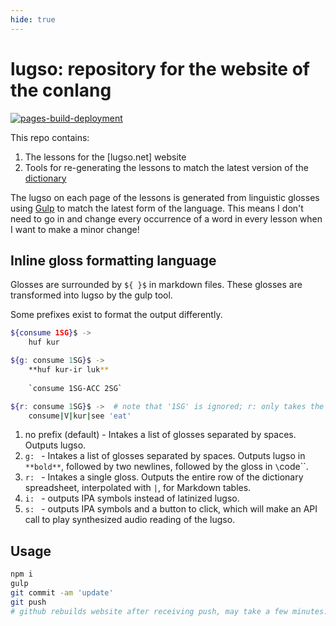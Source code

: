 ```yaml
---
hide: true
---
```


# lugso: repository for the website of the conlang

[![pages-build-deployment](https://github.com/0x70b1a5/lugso/actions/workflows/pages/pages-build-deployment/badge.svg)](https://github.com/0x70b1a5/lugso/actions/workflows/pages/pages-build-deployment)

This repo contains:

1. The lessons for the [lugso.net] website
1. Tools for re-generating the lessons to match the latest version of the [dictionary](https://docs.google.com/spreadsheets/d/1w5AXgGZ8VKgCwW03Gdz1VmijRRQw0fJRSU8y4XvD28E/)

The lugso on each page of the lessons is generated from linguistic glosses using [Gulp](https://npmjs.com/package/gulp) to match the latest form of the language. This means I don't need to go in and change every occurrence of a word in every lesson when I want to make a minor change!

## Inline gloss formatting language

Glosses are surrounded by `${ }$` in markdown files. These glosses are transformed into lugso by the gulp tool.

Some prefixes exist to format the output differently.

```sh
${consume 1SG}$ -> 
    huf kur

${g: consume 1SG}$ -> 
    **huf kur-ir luk**
          
    `consume 1SG-ACC 2SG`

${r: consume 1SG}$ ->  # note that '1SG' is ignored; r: only takes the first gloss
    consume|V|kur|see 'eat'
```

1. no prefix (default) - Intakes a list of glosses separated by spaces. Outputs lugso.
1. `g: ` - Intakes a list of glosses separated by spaces. Outputs lugso in `**bold**`, followed by two newlines, followed by the gloss in `\`code\``.
1. `r: ` - Intakes a single gloss. Outputs the entire row of the dictionary spreadsheet, interpolated with `|`, for Markdown tables.
1. `i: ` - outputs IPA symbols instead of latinized lugso.
1. `s: ` - outputs IPA symbols and a button to click, which will make an API call to play synthesized audio reading of the lugso.

## Usage

```sh
npm i
gulp
git commit -am 'update'
git push
# github rebuilds website after receiving push, may take a few minutes.
```